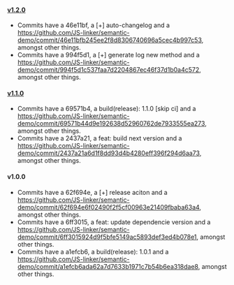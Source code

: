 #### [v1.2.0](https://github.com/JS-linker/semantic-demo/compare/v1.1.0...v1.2.0)

- Commits have a 46e11bf, a [+] auto-changelog and a https://github.com/JS-linker/semantic-demo/commit/46e11bfb245ee2f8d8306740696a5cec4b997c53, amongst other things.
- Commits have a 994f5d1, a [+] generate log new method and a https://github.com/JS-linker/semantic-demo/commit/994f5d1c537faa7d2204867ec46f37d1b0a4c572, amongst other things.

#### [v1.1.0](https://github.com/JS-linker/semantic-demo/compare/v1.0.0...v1.1.0)

- Commits have a 69571b4, a build(release): 1.1.0 [skip ci] and a https://github.com/JS-linker/semantic-demo/commit/69571b44d9e192638d52960762de7933555ea273, amongst other things.
- Commits have a 2437a21, a feat: build next version and a https://github.com/JS-linker/semantic-demo/commit/2437a21a6d1f8dd93d4b4280eff396f294d6aa73, amongst other things.

#### v1.0.0

- Commits have a 62f694e, a [+] release aciton and a https://github.com/JS-linker/semantic-demo/commit/62f694e6f02490f2f5cf00963e21409fbaba63a4, amongst other things.
- Commits have a 6ff3015, a feat: update dependencie version and a https://github.com/JS-linker/semantic-demo/commit/6ff3015924d9f5bfe5149ac5893def3ed4b078e1, amongst other things.
- Commits have a a1efcb6, a build(release): 1.0.1 and a https://github.com/JS-linker/semantic-demo/commit/a1efcb6ada62a7d7633b1971c7b54b6ea318dae8, amongst other things.

